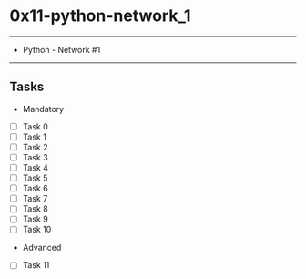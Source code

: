 # 0x11-python-network_1

---
* Python - Network #1
---
## Tasks
* Mandatory
- [ ] Task 0
- [ ] Task 1
- [ ] Task 2
- [ ] Task 3
- [ ] Task 4
- [ ] Task 5
- [ ] Task 6
- [ ] Task 7
- [ ] Task 8
- [ ] Task 9
- [ ] Task 10
* Advanced
- [ ] Task 11
